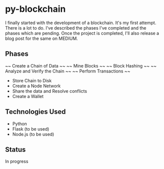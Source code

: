 # py-blockchain
I finally started with the development of a blockchain. It's my first attempt. There is a lot to do. I've described the phases I've completed and the phases which are pending. Once the project is completed, I'll also release a blog post for the same on MEDIUM.

## Phases
~~ Create a Chain of Data ~~
~~ Mine Blocks ~~
~~ Block Hashing ~~
~~ Analyze and Verify the Chain ~~
~~ Perform Transactions ~~
* Store Chain to Disk
* Create a Node Network
* Share the data and Resolve conflicts
* Create a Wallet

## Technologies Used
* Python
* Flask (to be used)
* Node.js (to be used)

## Status
In progress
